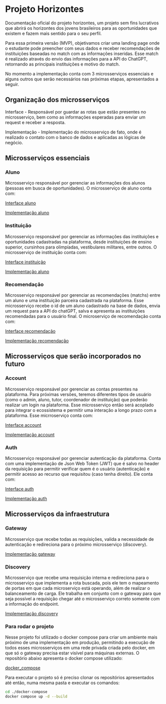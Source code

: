 # Projeto Horizontes
Documentação oficial do projeto horizontes, um projeto sem fins lucrativos que abrirá os horizontes dos jovens brasileiros para as oportunidades que existem e fazem mais sentido para o seu perfil. 

Para essa primeira versão (MVP), objetivamos criar uma landing page onde o estudante pode preencher com seus dados e receber recomendações de instituições baseadas no match com as informações inseridas. Esse match é realizado através do envio das informações para a API do ChatGPT, retornando as principais instituições e motivo do match.

No momento a implementação conta com 3 microsserviços essenciais e alguns outros que serão necessários nas próximas etapas, apresentados a seguir.

## Organização dos microsserviços

Interface - Responsável por guardar as rotas que estão presentes no microsserviço, bem como as informações esperadas para enviar um request e receber a resposta. 


Implementação - Implementação do microsserviço de fato, onde é realizado o contato com o banco de dados e aplicadas as lógicas de negócio. 


## Microsserviços essenciais

### Aluno

Microsserviço responsável por gerenciar as informações dos alunos (pessoas em busca de oportunidades). O microsserviço de aluno conta com: 

[Interface aluno](https://github.com/horizontes-op/aluno)

[Implementação aluno](https://github.com/horizontes-op/aluno-resource)

### Instituição
Microsserviço responsável por gerenciar as informações das instituições e oportunidades cadastradas na plataforma, desde instituições de ensino superior, cursinhos para olimpíadas, vestibulares militares, entre outros. O microsserviço de instituição conta com: 

[Interface instituição](https://github.com/horizontes-op/instituicao)

[Implementação aluno](https://github.com/horizontes-op/aluno-resource)

### Recomendação
Microsserviço responsável por gerenciar as recomendações (matchs) entre um aluno e uma instituição parceira cadastrada na plataforma. Esse microsserviço recebe o id de um aluno cadastrado na base de dados, envia um request para a API do chatGPT, salva e apresenta as instituições recomendadas para o usuário final. O microserviço de recomendação conta com: 

[Interface recomendação](https://github.com/horizontes-op/recomendacao) 

[Implementação recomendação](https://github.com/horizontes-op/recomendacao-resource)


## Microsserviços que serão incorporados no futuro

### Account
Microsserviço responsável por gerenciar as contas presentes na plataforma. Para próximas versões, teremos diferentes tipos de usuário (como o admin, aluno, tutor, coordenador de instituição) que poderão realizar um login na plataforma. Esse microsserviço então será acoplado para integrar o ecossistema e permitir uma interação a longo prazo com a plataforma. Esse micrroserviço conta com:

[Interface account](https://github.com/horizontes-op/account)

[Implementação account](https://github.com/horizontes-op/account-resource)

### Auth

Microsserviço responsável por gerenciar autenticação da plataforma. Conta com uma implementação de Json Web Token (JWT) que é salvo no header da requisição para permitir verificar quem é o usuário (autenticação) e permitir acesso ao recurso que requisitou (caso tenha direito). Ele conta com: 

 
[Interface auth](https://github.com/horizontes-op/auth) 

[Implementação auth](https://github.com/horizontes-op/auth-resource)

## Microsserviços da infraestrutura

### Gateway

Microsserviço que recebe todas as requisições, valida a necessidade de autenticação e redireciona para o próximo microsserviço (discovery).  

[Implementação gateway](https://github.com/horizontes-op/gateway) 

### Discovery

Microsserviço que recebe uma requisição interna e redireciona para o microsserviço que implementa a rota buscada, pois ele tem o mapeamento de portas em que cada microserviço está operando, além de realizar o balanceamento de carga. Ele trabalha em conjunto com o gateway para que seja possível a requisição chegar até o microsserviço correto somente com a informação do endpoint.  

[Implementação discovery](https://github.com/horizontes-op/discovery)

### Para rodar o projeto

Nesse projeto foi utilizado o docker compose para criar um ambiente mais próximo de uma implementação em produção, permitindo a execução de todos esses microsserviços em uma rede privada criada pelo docker, em que só o gateway precisa estar visível para máquinas externas. O repositório abaixo apresenta o docker compose utilizado: 

[docker_compose](https://github.com/horizontes-op/docker-compose)

Para executar o projeto só é preciso clonar os repositórios apresentados até então, numa mesma pasta e executar os comandos: 

``` bash
cd ./docker-compose
docker compose up -d --build
```